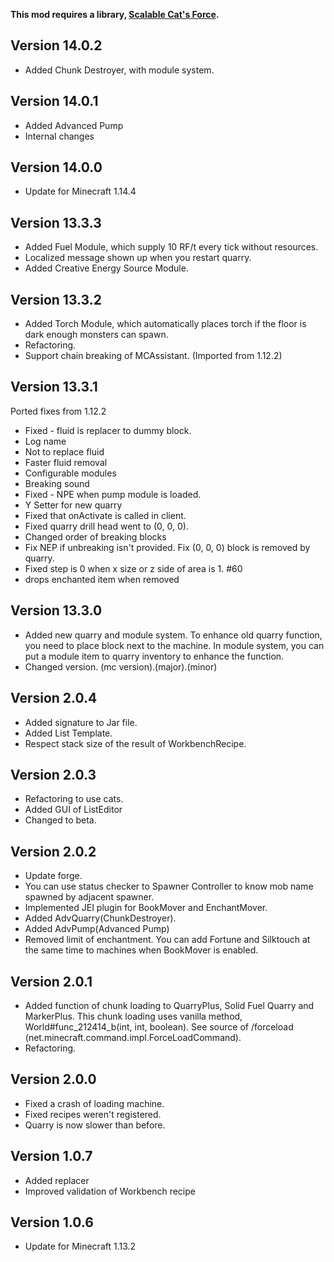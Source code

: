 **This mod requires a library, [Scalable Cat's Force](https://minecraft.curseforge.com/projects/scalable-cats-force).**

## Version 14.0.2
* Added Chunk Destroyer, with module system.

## Version 14.0.1
* Added Advanced Pump
* Internal changes

## Version 14.0.0
* Update for Minecraft 1.14.4

## Version 13.3.3
* Added Fuel Module, which supply 10 RF/t every tick without resources.
* Localized message shown up when you restart quarry.
* Added Creative Energy Source Module.

## Version 13.3.2
* Added Torch Module, which automatically places torch if the floor is dark enough monsters can spawn.
* Refactoring.
* Support chain breaking of MCAssistant. (Imported from 1.12.2)

## Version 13.3.1
Ported fixes from 1.12.2
* Fixed - fluid is replacer to dummy block.
* Log name
* Not to replace fluid
* Faster fluid removal
* Configurable modules
* Breaking sound
* Fixed - NPE when pump module is loaded.
* Y Setter for new quarry
* Fixed that onActivate is called in client.
* Fixed quarry drill head went to (0, 0, 0).
* Changed order of breaking blocks
* Fix NEP if unbreaking isn't provided. Fix (0, 0, 0) block is removed by quarry.
* Fixed step is 0 when x size or z side of area is 1. #60
* drops enchanted item when removed

## Version 13.3.0
* Added new quarry and module system. To enhance old quarry function, you need to place block next to the machine.
In module system, you can put a module item to quarry inventory to enhance the function.
* Changed version. (mc version).(major).(minor)

## Version 2.0.4
* Added signature to Jar file.
* Added List Template.
* Respect stack size of the result of WorkbenchRecipe.

## Version 2.0.3
* Refactoring to use cats.
* Added GUI of ListEditor
* Changed to beta.

## Version 2.0.2
* Update forge.
* You can use status checker to Spawner Controller to know mob name spawned by adjacent spawner.
* Implemented JEI plugin for BookMover and EnchantMover.
* Added AdvQuarry(ChunkDestroyer).
* Added AdvPump(Advanced Pump)
* Removed limit of enchantment. You can add Fortune and Silktouch at the same time to machines when BookMover is enabled.

## Version 2.0.1
* Added function of chunk loading to QuarryPlus, Solid Fuel Quarry and MarkerPlus.
This chunk loading uses vanilla method, World#func_212414_b(int, int, boolean). See source of /forceload (net.minecraft.command.impl.ForceLoadCommand).
* Refactoring.

## Version 2.0.0
* Fixed a crash of loading machine.
* Fixed recipes weren't registered.
* Quarry is now slower than before.

## Version 1.0.7
* Added replacer
* Improved validation of Workbench recipe

## Version 1.0.6
* Update for Minecraft 1.13.2
